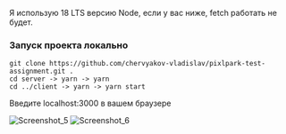 Я использую 18 LTS версию Node, если у вас ниже, fetch работать не будет.

### Запуск проекта локально
```
git clone https://github.com/chervyakov-vladislav/pixlpark-test-assignment.git .
cd server -> yarn -> yarn
cd ../client -> yarn -> yarn start
```

Введите localhost:3000 в вашем браузере

![Screenshot_5](https://github.com/chervyakov-vladislav/pixlpark-test-assignment/assets/54227697/f5356c71-3490-4e63-81ec-3906ab826830)
![Screenshot_6](https://github.com/chervyakov-vladislav/pixlpark-test-assignment/assets/54227697/4b355b58-3ee2-45a3-8f96-b939edc0490e)

